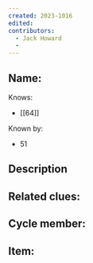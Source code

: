 ```yaml
---
created: 2023-1016
edited:
contributors:
  - Jack Howard
  - 
---
```


Name:
- 

Knows:
- [[64]]

Known by:
- 51

Description
- 

Related clues:
- 
Cycle member:
- 
Item:
- 




